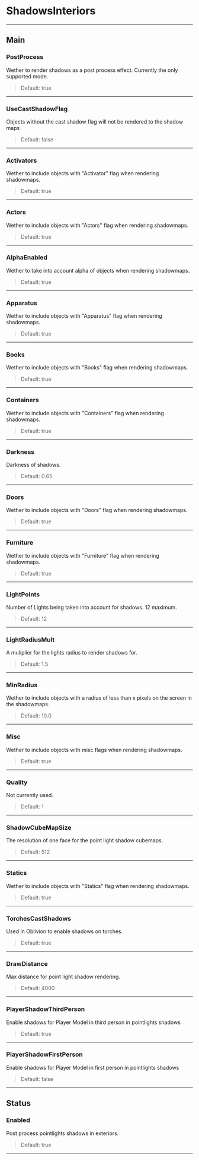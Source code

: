 # ShadowsInteriors

---

## Main

### PostProcess

Wether to render shadows as a post process effect. Currently the only supported mode.

>Default: true

---

### UseCastShadowFlag

Objects without the cast shadow flag will not be rendered to the shadow maps

>Default: false

---

### Activators

Wether to include objects with "Activator" flag when rendering shadowmaps.

>Default: true

---

### Actors

Wether to include objects with "Actors" flag when rendering shadowmaps.

>Default: true

---

### AlphaEnabled

Wether to take into account alpha of objects when rendering shadowmaps.

>Default: true

---

### Apparatus

Wether to include objects with "Apparatus" flag when rendering shadowmaps.

>Default: true

---

### Books

Wether to include objects with "Books" flag when rendering shadowmaps.

>Default: true

---

### Containers

Wether to include objects with "Containers" flag when rendering shadowmaps.

>Default: true

---

### Darkness

Darkness of shadows.

>Default: 0.65

---

### Doors

Wether to include objects with "Doors" flag when rendering shadowmaps.

>Default: true

---

### Furniture

Wether to include objects with "Furniture" flag when rendering shadowmaps.

>Default: true

---

### LightPoints

Number of Lights being taken into account for shadows. 12 maximum.

>Default: 12

---

### LightRadiusMult

A muliplier for the lights radius to render shadows for.

>Default: 1.5

---

### MinRadius

Wether to include objects with a radius of less than x pixels on the screen in the shadowmaps.

>Default: 10.0

---

### Misc

Wether to include objects with misc flags when rendering shadowmaps.

>Default: true

---

### Quality

Not currently used.

>Default: 1

---

### ShadowCubeMapSize

The resolution of one face for the point light shadow cubemaps.

>Default: 512

---

### Statics

Wether to include objects with "Statics" flag when rendering shadowmaps.

>Default: true

---

### TorchesCastShadows

Used in Oblivion to enable shadows on torches.

>Default: true

---

### DrawDistance

Max distance for point light shadow rendering.

>Default: 4000

---

### PlayerShadowThirdPerson

Enable shadows for Player Model in third person in pointlights shadows

>Default: true

---

### PlayerShadowFirstPerson

Enable shadows for Player Model in first person in pointlights shadows

>Default: false

---

## Status

### Enabled

Post process pointlights shadows in exteriors.

>Default: true

---
